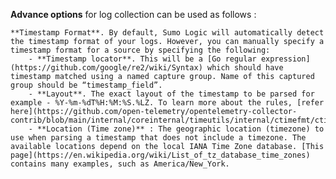 **Advance options** for log collection can be used as follows : 

    **Timestamp Format**. By default, Sumo Logic will automatically detect the timestamp format of your logs. However, you can manually specify a timestamp format for a source by specifying the following:
        - **Timestamp locator**. This will be a [Go regular expression](https://github.com/google/re2/wiki/Syntax) which should have timestamp matched using a named capture group. Name of this captured group should be “timestamp_field”.
        - **Layout**. The exact layout of the timestamp to be parsed for example - %Y-%m-%dT%H:%M:%S.%LZ. To learn more about the rules, [refer here](https://github.com/open-telemetry/opentelemetry-collector-contrib/blob/main/internal/coreinternal/timeutils/internal/ctimefmt/ctimefmt.go#L68).
        - **Location (Time zone)** : The geographic location (timezone) to use when parsing a timestamp that does not include a timezone. The available locations depend on the local IANA Time Zone database. [This page](https://en.wikipedia.org/wiki/List_of_tz_database_time_zones) contains many examples, such as America/New_York.
